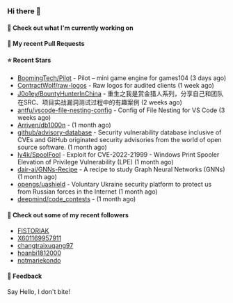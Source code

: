### Hi there 👋

#### 👷 Check out what I'm currently working on

#### 🔨 My recent Pull Requests


#### ⭐ Recent Stars

- [BoomingTech/Pilot](https://github.com/BoomingTech/Pilot) - Pilot – mini game engine for games104 (3 days ago)
- [ContractWolf/raw-logos](https://github.com/ContractWolf/raw-logos) - Raw logos for audited clients (1 week ago)
- [J0o1ey/BountyHunterInChina](https://github.com/J0o1ey/BountyHunterInChina) - 重生之我是赏金猎人系列，分享自己和团队在SRC、项目实战漏洞测试过程中的有趣案例 (2 weeks ago)
- [antfu/vscode-file-nesting-config](https://github.com/antfu/vscode-file-nesting-config) - Config of File Nesting for VS Code (3 weeks ago)
- [Arriven/db1000n](https://github.com/Arriven/db1000n) -  (1 month ago)
- [github/advisory-database](https://github.com/github/advisory-database) - Security vulnerability database inclusive of CVEs and GitHub originated security advisories from the world of open source software. (1 month ago)
- [ly4k/SpoolFool](https://github.com/ly4k/SpoolFool) - Exploit for CVE-2022-21999 - Windows Print Spooler Elevation of Privilege Vulnerability (LPE) (1 month ago)
- [dair-ai/GNNs-Recipe](https://github.com/dair-ai/GNNs-Recipe) - A recipe to study Graph Neural Networks (GNNs) (1 month ago)
- [opengs/uashield](https://github.com/opengs/uashield) - Voluntary Ukraine security platform to protect us from Russian forces in the Internet (1 month ago)
- [deepmind/code_contests](https://github.com/deepmind/code_contests) -  (1 month ago)

#### 👯 Check out some of my recent followers

- [FISTORIAK](https://github.com/FISTORIAK)
- [X601169957911](https://github.com/X601169957911)
- [changtraixuqang97](https://github.com/changtraixuqang97)
- [hoanbi1812000](https://github.com/hoanbi1812000)
- [notmariekondo](https://github.com/notmariekondo)

#### 💬 Feedback

Say Hello, I don't bite!